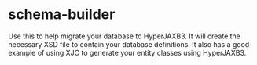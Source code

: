 # schema-builder
Use this to help migrate your database to HyperJAXB3. 
It will create the necessary XSD file to contain your database definitions. 
It also has a good example of using XJC to generate your entity classes using HyperJAXB3.
